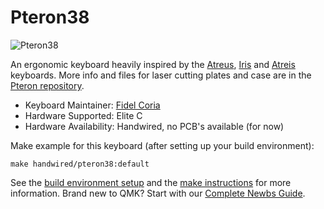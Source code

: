 # Pteron38

![Pteron38](https://imgur.com/gallery/tP2EQNW)

An ergonomic keyboard heavily inspired by the [Atreus](https://github.com/technomancy/atreus), [Iris](https://github.com/keebio/iris-case) and [Atreis](https://github.com/dekonnection/atreis) keyboards. More info and files for laser cutting plates and case are in the [Pteron repository](https://github.com/FSund/pteron-keyboard).

* Keyboard Maintainer:  [Fidel Coria](https://github.com/fidelcoria)
* Hardware Supported: Elite C
* Hardware Availability: Handwired, no PCB's available (for now)

Make example for this keyboard (after setting up your build environment):

    make handwired/pteron38:default

See the [build environment setup](https://docs.qmk.fm/#/getting_started_build_tools) and the [make instructions](https://docs.qmk.fm/#/getting_started_make_guide) for more information. Brand new to QMK? Start with our [Complete Newbs Guide](https://docs.qmk.fm/#/newbs).
